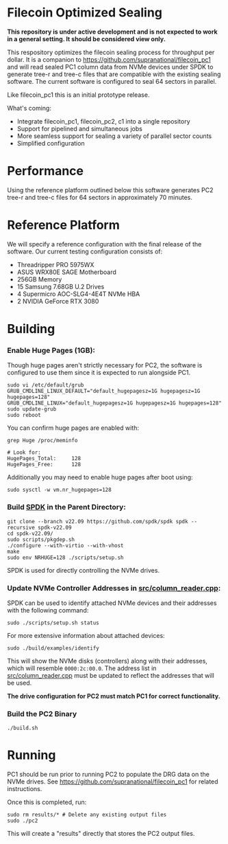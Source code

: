 # Filecoin Optimized Sealing

**This repository is under active development and is not expected to work in a general setting. It should be considered view only.**

This respository optimizes the filecoin sealing process for throughput per dollar. It is a companion to https://github.com/supranational/filecoin_pc1 and will read sealed PC1 column data from NVMe devices under SPDK to generate tree-r and tree-c files that are compatible with the existing sealing software. The current software is configured to seal 64 sectors in parallel.

Like filecoin_pc1 this is an initial prototype release.

What's coming:
- Integrate filecoin_pc1, filecoin_pc2, c1 into a single repository
- Support for pipelined and simultaneous jobs
- More seamless support for sealing a variety of parallel sector counts
- Simplified configuration

# Performance

Using the reference platform outlined below this software generates PC2 tree-r and tree-c files for 64 sectors in approximately 70 minutes.

# Reference Platform

We will specify a reference configuration with the final release of the software. Our current testing configuration consists of:
- Threadripper PRO 5975WX
- ASUS WRX80E SAGE Motherboard
- 256GB Memory
- 15 Samsung 7.68GB U.2 Drives
- 4 Supermicro AOC-SLG4-4E4T NVMe HBA 
- 2 NVIDIA GeForce RTX 3080

# Building

### Enable Huge Pages (1GB):

Though huge pages aren't strictly necessary for PC2, the software is configured to use them since it is expected to run alongside PC1.

```
sudo vi /etc/default/grub
GRUB_CMDLINE_LINUX_DEFAULT="default_hugepagesz=1G hugepagesz=1G hugepages=128"
GRUB_CMDLINE_LINUX="default_hugepagesz=1G hugepagesz=1G hugepages=128"
sudo update-grub
sudo reboot
```

You can confirm huge pages are enabled with:
```
grep Huge /proc/meminfo

# Look for:
HugePages_Total:     128
HugePages_Free:      128
```

Additionally you may need to enable huge pages after boot using:
```
sudo sysctl -w vm.nr_hugepages=128
```

### Build [SPDK](https://spdk.io/doc/getting_started.html) in the Parent Directory:

```
git clone --branch v22.09 https://github.com/spdk/spdk spdk --recursive spdk-v22.09
cd spdk-v22.09/
sudo scripts/pkgdep.sh
./configure --with-virtio --with-vhost
make
sudo env NRHUGE=128 ./scripts/setup.sh
```

SPDK is used for directly controlling the NVMe drives.

### Update NVMe Controller Addresses in [src/column_reader.cpp](src/column_reader.cpp):

SPDK can be used to identify attached NVMe devices and their addresses with the following command:
```
sudo ./scripts/setup.sh status
```

For more extensive information about attached devices:
```
sudo ./build/examples/identify
```

This will show the NVMe disks (controllers) along with their addresses, which will resemble `0000:2c:00.0`. The address list in [src/column_reader.cpp](src/column_reader.cpp) must be updated to reflect the addresses that will be used. 

**The drive configuration for PC2 must match PC1 for correct functionality.**

### Build the PC2 Binary

```
./build.sh
```

# Running

PC1 should be run prior to running PC2 to populate the DRG data on the NVMe drives. See https://github.com/supranational/filecoin_pc1 for related instructions.

Once this is completed, run:
```
sudo rm results/* # Delete any existing output files
sudo ./pc2
```

This will create a "results" directly that stores the PC2 output files. 
